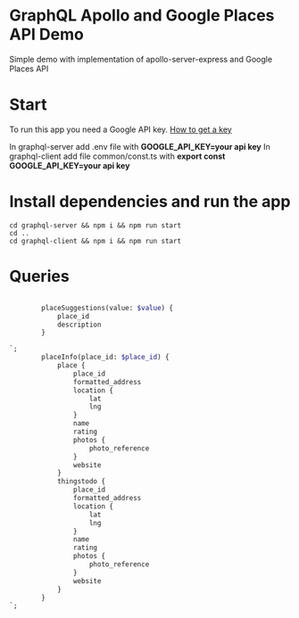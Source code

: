 # GraphQL Apollo and Google Places API Demo

Simple demo with implementation of apollo-server-express and Google Places API

# Start

To run this app you need a Google API key.
[How to get a key ](https://developers.google.com/maps/documentation/javascript/get-api-key)

In graphql-server add .env file with **GOOGLE_API_KEY=your api key**
In graphql-client add file common/const.ts with **export const GOOGLE_API_KEY=your api key**

# Install dependencies and run the app

```
cd graphql-server && npm i && npm run start
cd ..
cd graphql-client && npm i && npm run start
```

# Queries

```graphql

		placeSuggestions(value: $value) {
			place_id
			description
		}

`;
		placeInfo(place_id: $place_id) {
			place {
				place_id
				formatted_address
				location {
					lat
					lng
				}
				name
				rating
				photos {
					photo_reference
				}
				website
			}
			thingstodo {
				place_id
				formatted_address
				location {
					lat
					lng
				}
				name
				rating
				photos {
					photo_reference
				}
				website
			}
		}
`;

```
